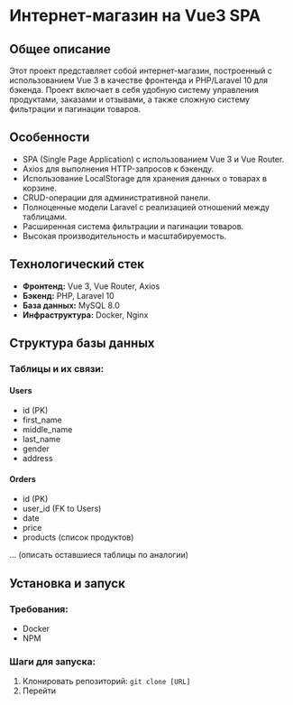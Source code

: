 # Интернет-магазин на Vue3 SPA

## Общее описание
Этот проект представляет собой интернет-магазин, построенный с использованием Vue 3 в качестве фронтенда и PHP/Laravel 10 для бэкенда. Проект включает в себя удобную систему управления продуктами, заказами и отзывами, а также сложную систему фильтрации и пагинации товаров.

## Особенности
- SPA (Single Page Application) с использованием Vue 3 и Vue Router.
- Axios для выполнения HTTP-запросов к бэкенду.
- Использование LocalStorage для хранения данных о товарах в корзине.
- CRUD-операции для административной панели.
- Полноценные модели Laravel с реализацией отношений между таблицами.
- Расширенная система фильтрации и пагинации товаров.
- Высокая производительность и масштабируемость.

## Технологический стек
- **Фронтенд:** Vue 3, Vue Router, Axios
- **Бэкенд:** PHP, Laravel 10
- **База данных:** MySQL 8.0
- **Инфраструктура:** Docker, Nginx

## Структура базы данных
### Таблицы и их связи:
#### Users
- id (PK)
- first_name
- middle_name
- last_name
- gender
- address

#### Orders
- id (PK)
- user_id (FK to Users)
- date
- price
- products (список продуктов)

... (описать оставшиеся таблицы по аналогии)

## Установка и запуск
### Требования:
- Docker
- NPM

### Шаги для запуска:
1. Клонировать репозиторий: `git clone [URL]`
2. Перейти
